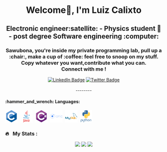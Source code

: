 <h1 align="center">Welcome👋, I'm Luiz Calixto </h1>
<h2 align ="center"> Electronic engineer:satellite: -  Physics student 🔭 - post degree Software engineering :computer: </h2>
<h3 align="center"> Sawubona, you're inside my private programming lab, pull up a :chair:, make a cup of :coffee: feel free to snoop on my stuff.<br> Copy whatever you want,contribute what you can.<br> Connect with me !</h3>

<div>
<p align="center">
<a href="[your-linkedin-URL](https://www.linkedin.com/in/luiz-henrique-calixto-de-souza-29b892170)"><img src="https://img.shields.io/badge/LinkedIn-blue?style=for-the-badge&logo=linkedin&logoColor=white" alt="LinkedIn Badge"/></a>
<a href="https://twitter.com/LuizCalixto18?t=9MWKNtUOtXdIZO1PPAGPhQ&s=08"> <img src="https://img.shields.io/badge/Twitter-blue?style=for-the-badge&logo=twitter&logoColor=white" alt="Twitter Badge"/></a>
<br>
<a><img src="https://komarev.com/ghpvc/?username=Luiz-lab&style=flat-square&color=blue"  alt=""/></a>
  <br>
  --------
</p>
   <h4>:hammer_and_wrench: Languages:</h4>
  <img src="https://github.com/devicons/devicon/blob/master/icons/c/c-original.svg" title="Java" alt="Java" width="40" height="40"/>&nbsp;
  <img src="https://github.com/devicons/devicon/blob/master/icons/java/java-original-wordmark.svg" title="Java" alt="Java" width="40" height="40"/>&nbsp;
  <img src="https://github.com/devicons/devicon/blob/master/icons/csharp/csharp-original.svg"title="Java" alt="Java" width="40" height="40"/>&nbsp;
  <img src="https://github.com/devicons/devicon/blob/master/icons/ionic/ionic-original-wordmark.svg" title="Java" alt="Java" width="40" height="40"/>&nbsp;
  <img src="https://github.com/devicons/devicon/blob/master/icons/mysql/mysql-original-wordmark.svg" title="Java" alt="Java" width="40" height="40"/>&nbsp;
  <img src="https://github.com/devicons/devicon/blob/master/icons/python/python-original-wordmark.svg" title="Java" alt="Java" width="40" height="40"/>&nbsp;
  <br>
</div>


### 🔥 &nbsp; My Stats :

<p align="center">
 <a href="https://git.io/streak-stats"><img src="https://github-readme-streak-stats.herokuapp.com?user=Luiz-lab&theme=dracula&hide_border=true&date_format=j%20M%5B%20Y%5D"/></a>
<img height="196em" src="https://github-readme-stats.vercel.app/api?username=Luiz-lab&show_icons=true&theme=dracula&hide_border=true&include_all_commits=true&count_private=true"/>
  <a href="https://github.com/Luiz-lab">
   <img height="130em" src="https://github-readme-stats.vercel.app/api/top-langs/?username=Luiz-lab&layout=compact&langs_count=7&theme=dracula&hide_border=true"/>  
</p>


  <!--

**Luiz-lab/Luiz-lab** is a ✨ _special_ ✨ repository because its `README.md` (this file) appears on your GitHub profile.

Here are some ideas to get you started:

- 🔭 I’m currently working on ...
- 🌱 I’m currently learning ...
- 👯 I’m looking to collaborate on ...
- 🤔 I’m looking for help with ...
- 💬 Ask me about ...
- 📫 How to reach me: ...
- 😄 Pronouns: ...
- ⚡ Fun fact: ...
-->
